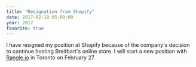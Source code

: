 ```yaml
---
title: "Resignation from Shopify"
date: 2017-02-18 05:00:00
year: 2017
favorite: true
---
```


I have resigned my position at Shopify because of the company's decision to continue hosting Breitbart's online store.
I will start a new position with [Rangle.io](https://rangle.io/) in Toronto on February 27.
